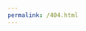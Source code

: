 ```yaml
---
permalink: /404.html
---
```

<!DOCTYPE html>
<html lang="en">
<head>
    <meta charset="UTF-8">
    <meta name="viewport" content="width=device-width, initial-scale=1.0">
    <title>404 Not Found</title>
    <style>
        body {
            background-image: url('C:\Users\bigbr\Documents - Copy\Personal\Perrylulz.github.io\IMG_2346.jpg'); 
            background-size: cover; 
            background-position: center; 
            background-repeat: no-repeat;
        }

.text-container {
            background-color: white; 
            padding: 20px;
	    border: 4px solid black; 
            margin: 50px; 
            max-width: 600px;
            margin-left: auto;
            margin-right: auto;
		
        }
 .center-text {
            text-align: center;
	}

 .container {
            text-align: center;
        }

    </style>
</head>
<body>
 <div class="text-container">
    <h1>404</h1>
    <p>Page not found.</p>
    <a href="/">home</a>
 </div>
</body>
</html>
